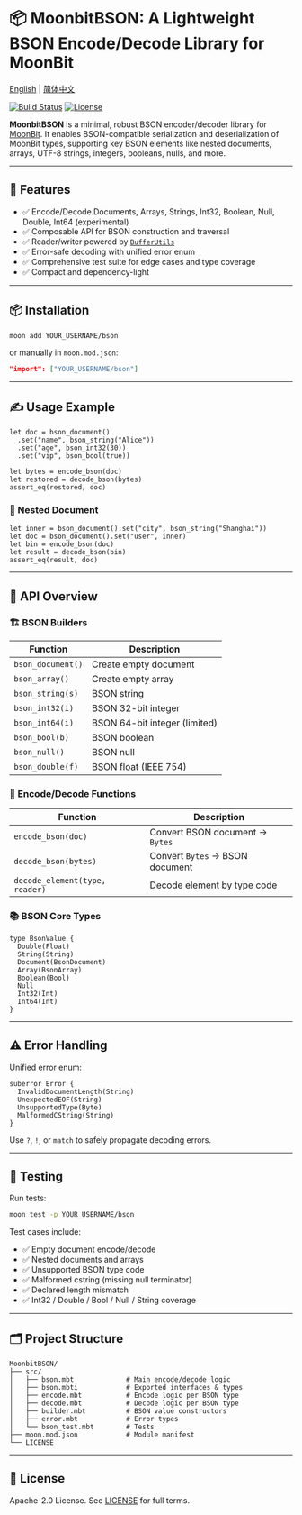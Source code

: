# 📦 MoonbitBSON: A Lightweight BSON Encode/Decode Library for MoonBit

[English](https://github.com/YOUR_USERNAME/MoonbitBSON/blob/main/README.md) | [简体中文](https://github.com/YOUR_USERNAME/MoonbitBSON/blob/main/README_zh_CN.md)

[![Build Status](https://img.shields.io/github/actions/workflow/status/YOUR_USERNAME/MoonbitBSON/bson-ci.yml)](https://github.com/YOUR_USERNAME/MoonbitBSON/actions)
[![License](https://img.shields.io/github/license/YOUR_USERNAME/MoonbitBSON)](LICENSE)

**MoonbitBSON** is a minimal, robust BSON encoder/decoder library for [MoonBit](https://moonbitlang.cn). It enables BSON-compatible serialization and deserialization of MoonBit types, supporting key BSON elements like nested documents, arrays, UTF-8 strings, integers, booleans, nulls, and more.

---

## 🚀 Features

* ✅ Encode/Decode Documents, Arrays, Strings, Int32, Boolean, Null, Double, Int64 (experimental)
* ✅ Composable API for BSON construction and traversal
* ✅ Reader/writer powered by [`BufferUtils`](https://github.com/ZSeanYves/BufferUtils)
* ✅ Error-safe decoding with unified error enum
* ✅ Comprehensive test suite for edge cases and type coverage
* ✅ Compact and dependency-light

---

## 📦 Installation

```bash
moon add YOUR_USERNAME/bson
```

or manually in `moon.mod.json`:

```json
"import": ["YOUR_USERNAME/bson"]
```

---

## ✍️ Usage Example

```moonbit
let doc = bson_document()
  .set("name", bson_string("Alice"))
  .set("age", bson_int32(30))
  .set("vip", bson_bool(true))

let bytes = encode_bson(doc)
let restored = decode_bson(bytes)
assert_eq(restored, doc)
```

### 🔁 Nested Document

```moonbit
let inner = bson_document().set("city", bson_string("Shanghai"))
let doc = bson_document().set("user", inner)
let bin = encode_bson(doc)
let result = decode_bson(bin)
assert_eq(result, doc)
```

---

## 🔧 API Overview

### 🏗 BSON Builders

| Function          | Description                   |
| ----------------- | ----------------------------- |
| `bson_document()` | Create empty document         |
| `bson_array()`    | Create empty array            |
| `bson_string(s)`  | BSON string                   |
| `bson_int32(i)`   | BSON 32-bit integer           |
| `bson_int64(i)`   | BSON 64-bit integer (limited) |
| `bson_bool(b)`    | BSON boolean                  |
| `bson_null()`     | BSON null                     |
| `bson_double(f)`  | BSON float (IEEE 754)         |

### 🧠 Encode/Decode Functions

| Function                       | Description                     |
| ------------------------------ | ------------------------------- |
| `encode_bson(doc)`             | Convert BSON document → `Bytes` |
| `decode_bson(bytes)`           | Convert `Bytes` → BSON document |
| `decode_element(type, reader)` | Decode element by type code     |

### 📚 BSON Core Types

```moonbit
type BsonValue {
  Double(Float)
  String(String)
  Document(BsonDocument)
  Array(BsonArray)
  Boolean(Bool)
  Null
  Int32(Int)
  Int64(Int)
}
```

---

## ⚠️ Error Handling

Unified error enum:

```moonbit
suberror Error {
  InvalidDocumentLength(String)
  UnexpectedEOF(String)
  UnsupportedType(Byte)
  MalformedCString(String)
}
```

Use `?`, `!`, or `match` to safely propagate decoding errors.

---

## 🧪 Testing

Run tests:

```bash
moon test -p YOUR_USERNAME/bson
```

Test cases include:

* ✅ Empty document encode/decode
* ✅ Nested documents and arrays
* ✅ Unsupported BSON type code
* ✅ Malformed cstring (missing null terminator)
* ✅ Declared length mismatch
* ✅ Int32 / Double / Bool / Null / String coverage

---

## 🗂 Project Structure

```
MoonbitBSON/
├── src/
│   ├── bson.mbt             # Main encode/decode logic
│   ├── bson.mbti            # Exported interfaces & types
│   ├── encode.mbt           # Encode logic per BSON type
│   ├── decode.mbt           # Decode logic per BSON type
│   ├── builder.mbt          # BSON value constructors
│   ├── error.mbt            # Error types
│   └── bson_test.mbt        # Tests
├── moon.mod.json            # Module manifest
└── LICENSE
```

---

## 📜 License

Apache-2.0 License.
See [LICENSE](./LICENSE) for full terms.
